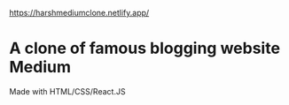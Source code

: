https://harshmediumclone.netlify.app/

# A clone of famous blogging website Medium 

Made with HTML/CSS/React.JS
